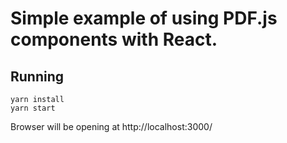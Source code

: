 # Simple example of using PDF.js components with React.

## Running

```
yarn install
yarn start
```

Browser will be opening at http://localhost:3000/
